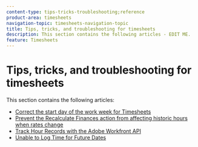 ```yaml
---
content-type: tips-tricks-troubleshooting;reference
product-area: timesheets
navigation-topic: timesheets-navigation-topic
title: Tips, tricks, and troubleshooting for timesheets
description: This section contains the following articles - EDIT ME.
feature: Timesheets
---
```


# Tips, tricks, and troubleshooting for timesheets

This section contains the following articles:

* [Correct the start day of the work week for Timesheets](../../timesheets/tips-tricks-and-troubleshooting/correct-start-day-of-work-week.md) 
* [Prevent the Recalculate Finances action from affecting historic hours when rates change](../../timesheets/tips-tricks-and-troubleshooting/prevent-recalculate-finance-action.md) 
* [Track Hour Records with the Adobe Workfront API](../../timesheets/tips-tricks-and-troubleshooting/track-hour-records-with-wfapi.md) 
* [Unable to Log Time for Future Dates](../../timesheets/tips-tricks-and-troubleshooting/unable-to-log-time-future-dates.md)

